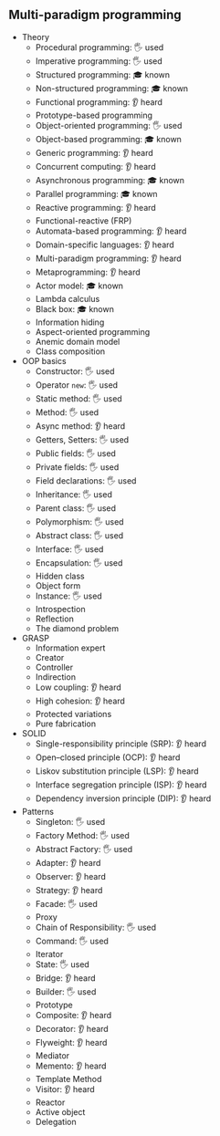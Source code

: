 ## Multi-paradigm programming

- Theory
  - Procedural programming: 🖐️ used
  - Imperative programming: 🖐️ used
  - Structured programming: 🎓 known
  - Non-structured programming: 🎓 known
  - Functional programming: 👂 heard
  - Prototype-based programming
  - Object-oriented programming: 🖐️ used
  - Object-based programming: 🎓 known
  - Generic programming: 👂 heard
  - Concurrent computing: 👂 heard
  - Asynchronous programming: 🎓 known
  - Parallel programming: 🎓 known
  - Reactive programming: 👂 heard
  - Functional-reactive (FRP)
  - Automata-based programming: 👂 heard
  - Domain-specific languages: 👂 heard
  - Multi-paradigm programming: 👂 heard
  - Metaprogramming: 👂 heard
  - Actor model: 🎓 known
  - Lambda calculus
  - Black box: 🎓 known
  - Information hiding
  - Aspect-oriented programming
  - Anemic domain model
  - Class composition
- OOP basics
  - Constructor: 🖐️ used
  - Operator `new`: 🖐️ used
  - Static method: 🖐️ used
  - Method: 🖐️ used
  - Async method: 👂 heard
  - Getters, Setters: 🖐️ used
  - Public fields: 🖐️ used
  - Private fields: 🖐️ used
  - Field declarations: 🖐️ used
  - Inheritance: 🖐️ used
  - Parent class: 🖐️ used
  - Polymorphism: 🖐️ used
  - Abstract class: 🖐️ used
  - Interface: 🖐️ used
  - Encapsulation: 🖐️ used
  - Hidden class
  - Object form
  - Instance: 🖐️ used
  - Introspection
  - Reflection
  - The diamond problem
- GRASP
  - Information expert
  - Creator
  - Controller
  - Indirection
  - Low coupling: 👂 heard
  - High cohesion: 👂 heard
  - Protected variations
  - Pure fabrication
- SOLID
  - Single-responsibility principle (SRP): 👂 heard
  - Open–closed principle (OCP): 👂 heard
  - Liskov substitution principle (LSP): 👂 heard
  - Interface segregation principle (ISP): 👂 heard
  - Dependency inversion principle (DIP): 👂 heard
- Patterns
  - Singleton: 🖐️ used
  - Factory Method: 🖐️ used
  - Abstract Factory: 🖐️ used
  - Adapter: 👂 heard
  - Observer: 👂 heard
  - Strategy: 👂 heard
  - Facade: 🖐️ used
  - Proxy
  - Chain of Responsibility: 🖐️ used
  - Command: 🖐️ used
  - Iterator
  - State: 🖐️ used
  - Bridge: 👂 heard
  - Builder: 🖐️ used
  - Prototype
  - Composite: 👂 heard
  - Decorator: 👂 heard
  - Flyweight: 👂 heard
  - Mediator
  - Memento: 👂 heard
  - Template Method
  - Visitor: 👂 heard
  - Reactor
  - Active object
  - Delegation
